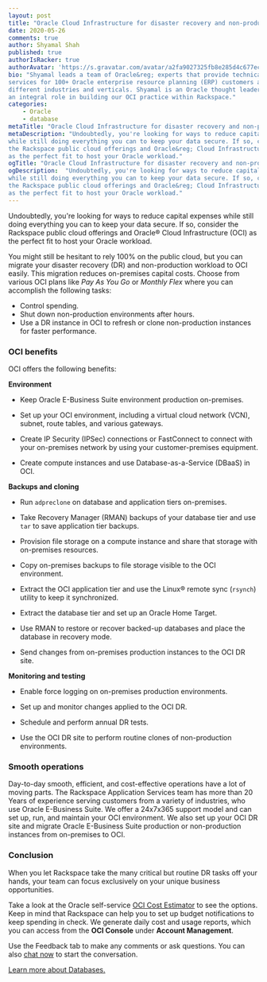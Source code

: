 ```yaml
---
layout: post
title: "Oracle Cloud Infrastructure for disaster recovery and non-production instances"
date: 2020-05-26
comments: true
author: Shyamal Shah
published: true
authorIsRacker: true
authorAvatar: 'https://s.gravatar.com/avatar/a2fa9027325fb8e285d4c677ecf715e9'
bio: "Shyamal leads a team of Oracle&reg; experts that provide technical managed
services for 100+ Oracle enterprise resource planning (ERP) customers across
different industries and verticals. Shyamal is an Oracle thought leader and played
an integral role in building our OCI practice within Rackspace."
categories:
    - Oracle
    - database
metaTitle: "Oracle Cloud Infrastructure for disaster recovery and non-production instances"
metaDescription: "Undoubtedly, you're looking for ways to reduce capital expenses
while still doing everything you can to keep your data secure. If so, consider
the Rackspace public cloud offerings and Oracle&reg; Cloud Infrastructure (OCI)
as the perfect fit to host your Oracle workload."
ogTitle: "Oracle Cloud Infrastructure for disaster recovery and non-production instances"
ogDescription:  "Undoubtedly, you're looking for ways to reduce capital expenses
while still doing everything you can to keep your data secure. If so, consider
the Rackspace public cloud offerings and Oracle&reg; Cloud Infrastructure (OCI)
as the perfect fit to host your Oracle workload."
---
```


Undoubtedly, you're looking for ways to reduce capital expenses while still
doing everything you can to keep your data secure. If so, consider the Rackspace
public cloud offerings and Oracle&reg; Cloud Infrastructure (OCI) as the perfect
fit to host your Oracle workload.

<!--more-->

You might still be hesitant to rely 100% on the public cloud, but you can migrate
your disaster recovery (DR) and non-production workload to OCI easily. This
migration reduces on-premises capital costs. Choose from various OCI
plans like *Pay As You Go* or *Monthly Flex* where you can accomplish the
following tasks:

- Control spending.
- Shut down non-production environments after hours.
- Use a DR instance in OCI to refresh or clone non-production instances for
  faster performance.

### OCI benefits

OCI offers the following benefits:

**Environment**

- Keep Oracle E-Business Suite environment production on-premises.

- Set up your OCI environment, including a virtual cloud network (VCN), subnet,
  route tables, and various gateways.

- Create IP Security (IPSec) connections or FastConnect to connect with your
  on-premises network by using your customer-premises equipment.

- Create compute instances and use Database-as-a-Service (DBaaS) in OCI.

**Backups and cloning**

- Run `adpreclone` on database and application tiers on-premises.

- Take Recovery Manager (RMAN) backups of your database tier and use `tar` to
  save application tier backups.

- Provision file storage on a compute instance and share that storage with
  on-premises resources.

- Copy on-premises backups to file storage visible to the OCI environment.

- Extract the OCI application tier and use the Linux&reg; remote sync (`rsynch`)
  utility to keep it synchronized.

- Extract the database tier and set up an Oracle Home Target.

- Use RMAN to restore or recover backed-up databases and place the database in
  recovery mode.

- Send changes from on-premises production instances to the OCI DR site.

**Monitoring and testing**

- Enable force logging on on-premises production environments.

- Set up and monitor changes applied to the OCI DR.

- Schedule and perform annual DR tests.

- Use the OCI DR site to perform routine clones of non-production environments.

### Smooth operations

Day-to-day smooth, efficient, and cost-effective operations have a lot of moving
parts. The Rackspace Application Services team has more than 20 Years of
experience serving customers from a variety of industries, who use Oracle
E-Business Suite. We offer a 24x7x365 support model and can set up, run, and
maintain your OCI environment. We also set up your OCI DR site and migrate Oracle
E-Business Suite production or non-production instances from on-premises to OCI.

### Conclusion

When you let Rackspace take the many critical but routine DR tasks off your hands,
your team can focus exclusively on your unique business opportunities.

Take a look at the Oracle self-service
[OCI Cost Estimator](https://www.oracle.com/cloud/cost-estimator.html ) to see
the options.  Keep in mind that Rackspace can help you to set up budget notifications
to keep spending in check.  We generate daily cost and usage reports, which you
can access from the **OCI Console** under **Account Management**.

Use the Feedback tab to make any comments or ask questions. You can also
[chat now](https://www.rackspace.com/#chat) to start the conversation.

<a class="cta purple" id="cta" href="https://www.rackspace.com/dba-services">Learn more about Databases.</a>
